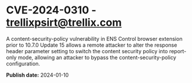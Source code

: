 # CVE-2024-0310 - trellixpsirt@trellix.com


A content-security-policy vulnerability in ENS Control browser extension prior to 10.7.0 Update 15 allows a remote attacker to alter the response header parameter setting to switch the content security policy into report-only mode, allowing an attacker to bypass the content-security-policy configuration. 



**Publish date:** 2024-01-10
